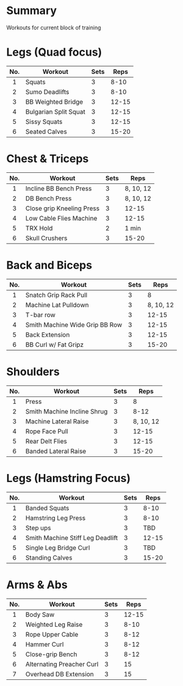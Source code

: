 # Summary
Workouts for current block of training

# Legs (Quad focus)

No. | Workout | Sets | Reps
:---: | --- | --- | ---
1 | Squats | 3 | 8-10
2 | Sumo Deadlifts | 3 | 8-10
3 | BB Weighted Bridge | 3 | 12-15
4 | Bulgarian Split Squat | 3 | 12-15
5 | Sissy Squats | 3 | 12-15
6 | Seated Calves | 3 | 15-20


# Chest & Triceps

No. | Workout | Sets | Reps
:---: | --- | --- | ---
1 | Incline BB Bench Press | 3 | 8, 10, 12
2 | DB Bench Press | 3 | 8, 10, 12
3 | Close grip Kneeling Press | 3 | 12-15
4 | Low Cable Flies Machine | 3 | 12-15
5 | TRX Hold | 2 | 1 min
6 | Skull Crushers | 3 | 15-20

# Back and Biceps

No. | Workout | Sets | Reps
:---: | --- | --- | ---
1 | Snatch Grip Rack Pull | 3 | 8
2 | Machine Lat Pulldown | 3 | 8, 10, 12
3 | T-bar row | 3 | 12-15
4 | Smith Machine Wide Grip BB Row | 3 | 12-15
5 | Back Extension | 3 | 12-15
6 | BB Curl w/ Fat Gripz | 3 | 15-20

# Shoulders

No. | Workout | Sets | Reps
:---: | --- | --- | ---
1 | Press | 3 | 8
2 | Smith Machine Incline Shrug | 3 | 8-12
3 | Machine Lateral Raise | 3 | 8, 10, 12
4 | Rope Face Pull | 3 | 12-15
5 | Rear Delt Flies | 3 | 12-15
6 | Banded Lateral Raise | 3 | 15-20

# Legs (Hamstring Focus)
No. | Workout | Sets | Reps
:---: | --- | --- | ---
1 | Banded Squats | 3 | 8-10
2 | Hamstring Leg Press | 3 | 8-10
3 | Step ups | 3 | TBD
4 | Smith Machine Stiff Leg Deadlift | 3 | 12-15
5 | Single Leg Bridge Curl | 3 | TBD
6 | Standing Calves | 3 | 15-20

# Arms & Abs
No. | Workout | Sets | Reps
:---: | --- | --- | ---
1 | Body Saw | 3 | 12-15
2 | Weighted Leg Raise | 3 | 8-10
3 | Rope Upper Cable | 3 | 8-12
4 | Hammer Curl | 3 | 8-12
5 | Close-grip Bench | 3 | 8-12
6 | Alternating Preacher Curl | 3 | 15
7 | Overhead DB Extension | 3 | 15
